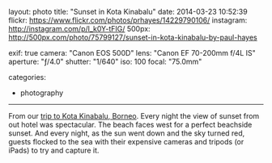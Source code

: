 layout: photo
title: "Sunset in Kota Kinabalu"
date: 2014-03-23 10:52:39
flickr: https://www.flickr.com/photos/prhayes/14229790106/
instagram: http://instagram.com/p/l_k0Y-tFIG/
500px: http://500px.com/photo/75799127/sunset-in-kota-kinabalu-by-paul-hayes

exif: true
camera: "Canon EOS 500D"
lens: "Canon EF 70-200mm f/4L IS"
aperture: "ƒ/4.0"
shutter: "1/640"
iso: 100
focal: "75.0mm"

categories:
  - photography
---

From our [trip to Kota Kinabalu, Borneo](http://www.sam-and-paul.com/2014/05/shangri-la-rasa-ria-borneo/). Every night the view of sunset from out hotel was spectacular. The beach faces west for a per­fect beach­side sun­set. And every night, as the sun went down and the sky turned red, guests flocked to the sea with their expen­sive cam­eras and tripods (or iPads) to try and cap­ture it.
